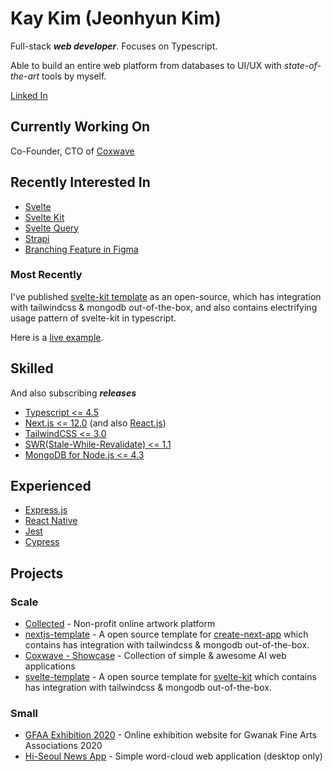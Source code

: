 # Kay Kim (Jeonhyun Kim)

Full-stack **_web developer_**. Focuses on Typescript.

Able to build an entire web platform from databases to UI/UX with _state-of-the-art_ tools by myself.

[Linked In](https://www.linkedin.com/in/jeonghyunkay)

## Currently Working On

Co-Founder, CTO of [Coxwave](https://www.coxwave.com/)

## Recently Interested In

- [Svelte](https://github.com/sveltejs/svelte)
- [Svelte Kit](https://github.com/sveltejs/kit)
- [Svelte Query](https://github.com/SvelteStack/svelte-query)
- [Strapi](https://github.com/strapi/strapi)
- [Branching Feature in Figma](https://www.figma.com/best-practices/branching-in-figma/)

### Most Recently

I've published [svelte-kit template](https://github.com/coxwave/svelte-template) as an open-source, which has integration with tailwindcss & mongodb out-of-the-box, and also contains electrifying usage pattern of svelte-kit in typescript.

Here is a [live example](https://coxwave-svelte-template.vercel.app/).

## Skilled

And also subscribing **_releases_**

- [Typescript <= 4.5](https://github.com/microsoft/TypeScript)
- [Next.js <= 12.0](https://github.com/vercel/next.js) (and also [React.js](https://github.com/facebook/react))
- [TailwindCSS <= 3.0](https://github.com/tailwindlabs/tailwindcss)
- [SWR(Stale-While-Revalidate) <= 1.1](https://github.com/vercel/swr)
- [MongoDB for Node.js <= 4.3](https://github.com/mongodb/node-mongodb-native)

## Experienced

- [Express.js](https://github.com/expressjs/expressjs.com)
- [React Native](https://github.com/facebook/react-native)
- [Jest](https://github.com/facebook/jest)
- [Cypress](https://github.com/cypress-io/cypress)

## Projects

### Scale

- [Collected](https://collected.ondp.app) - Non-profit online artwork platform
- [nextjs-template](https://github.com/coxwave/nextjs-template) - A open source template for [create-next-app](https://nextjs.org/docs/api-reference/create-next-app) which contains has integration with tailwindcss & mongodb out-of-the-box.
- [Coxwave - Showcase](https://showcase.coxwave.com) - Collection of simple & awesome AI web applications
- [svelte-template](https://github.com/coxwave/svelte-template) - A open source template for [svelte-kit](https://github.com/sveltejs/kit) which contains has integration with tailwindcss & mongodb out-of-the-box.

### Small

- [GFAA Exhibition 2020](https://gfaa.ondisplay.co.kr) - Online exhibition website for Gwanak Fine Arts Associations 2020
- [Hi-Seoul News App](https://app.hiseoul.org) - Simple word-cloud web application (desktop only)
